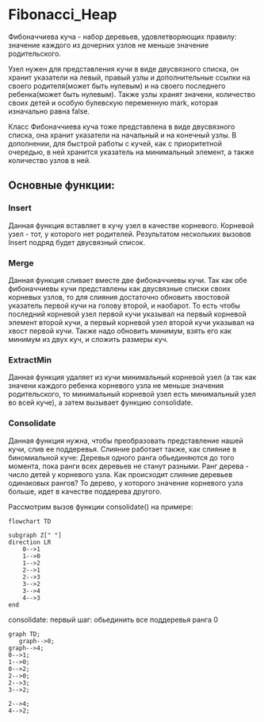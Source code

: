 # Fibonacci_Heap
Фибоначчиева куча - набор деревьев, удовлетворяющих правилу: значение каждого из дочерних узлов не меньше значение родительского.

Узел нужен для представления кучи в виде двусвязного списка, он хранит указатели на левый, правый узлы и дополнительные ссылки на своего родителя(может быть нулевым) и на своего последнего ребенка(может быть нулевым). Также узлы хранят значени, количество своих детей и особую булевскую переменную mark, которая изначально равна false.

Класс Фибоначчиева куча тоже представлена в виде двусвязного списка, она хранит указатели на начальный и на конечный узлы. В дополнении, для быстрой работы с кучей, как с приоритетной очередью, в ней хранится указатель на минимальный элемент, а также количество узлов в ней.

## Основные функции:

### Insert
Данная функция вставляет в кучу узел в качестве корневого. Корневой узел - тот, у которого нет родителей.
Результатом нескольких вызовов Insert подряд будет двусвязный список. 

### Merge
Данная функция сливает вместе две фибоначчиевы кучи. Так как обе фибоначчиевы кучи представлены как двусвязные списки своих корневых узлов, то для слияния достаточно обновить хвостовой указатель первой кучи на голову второй, и наобарот. То есть чтобы последний корневой узел первой кучи указывал на первый корневой элемент второй кучи, а первый корневой узел второй кучи указывал на хвост первой кучи. Также надо обновить минимум, взять его как минимум из двух куч, и сложить размеры куч.

### ExtractMin
Данная функция удаляет из кучи минимальный корневой узел (а так как значени каждого ребенка корневого узла не меньше значения родительского, то минимальный корневой узел есть минимальный узел во всей куче), а затем вызывает функцию consolidate.

### Consolidate
Данная функция нужна, чтобы преобразовать представление нашей кучи, слив ее поддеревья. Слияние работает также, как слияние в биномиальной куче: Деревья одного ранга обьединяются до того момента, пока ранги всех деревьев не станут разными. Ранг дерева - число детей у корневого узла. Как происходит слияние деревьев одинаковых рангов? То дерево, у которого значение корневого узла больше, идет в качестве поддерева другого. 

Рассмотрим вызов функции consolidate() на примере:

```mermaid
flowchart TD

subgraph Z[" "]
direction LR
    0-->1
    1-->0
    1-->2
    2-->1
    2-->3
    3-->2
    3-->4
    4-->3
end
```
consolidate:
первый шаг:
обьединить все поддеревья ранга 0
```mermaid
graph TD;
   graph-->0;
graph-->4;
0-->1;
1-->0;
0-->2;
2-->0;
2-->3;
3-->2;

2-->4;
4-->2;
```

